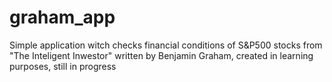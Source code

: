 # graham_app
Simple application witch checks financial conditions of S&P500 stocks from "The Inteligent Inwestor" written by Benjamin Graham, 
created in learning purposes, still in progress
